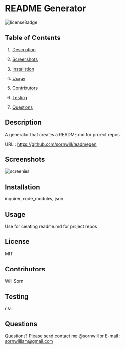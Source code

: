 # README Generator

  ![licenseBadge](https://img.shields.io/badge/license-MIT-brightgreen)

  ## Table of Contents 

  1. [Description](#description)

  2. [Screenshots](#screenshots)  

  3. [Installation](#installation)

  4. [Usage](#usage)

  5. [Contributors](#contributors)

  6. [Testing](#testing)

  7. [Questions](#questions)


  ## Description 
  A generator  that creates a README.md  for project repos 

  URL : https://github.com/sornwill/readmegen

  ## Screenshots
  ![screenies](https://media.giphy.com/media/KcQQ2AzENuDAvlsnts/giphy.gif)

  ## Installation
  inquirer, node_modules, json 

  ## Usage
  Use for creating readme.md for project repos 

  ## License
  MIT 

  ## Contributors
  Will Sorn 

  ## Testing
  n/a 

  ## Questions
  Questions? Please send contact me @sornwill or E-mail : sornwilliam@gmail.com
